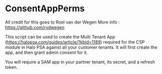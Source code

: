 # ConsentAppPerms

All credit for this goes to Roel van der Wegen
More info    : https://github.com/rvdwegen

This script can be used to create the Multi Tenant App (https://halopsa.com/guides/article/?kbid=1189) required for the CSP module in Halo PSA against all your customer tenants. It will first create the app, and then grant admin consent for it.

You will require a SAM app in your partner tenant, its secret, and a refresh token. 

